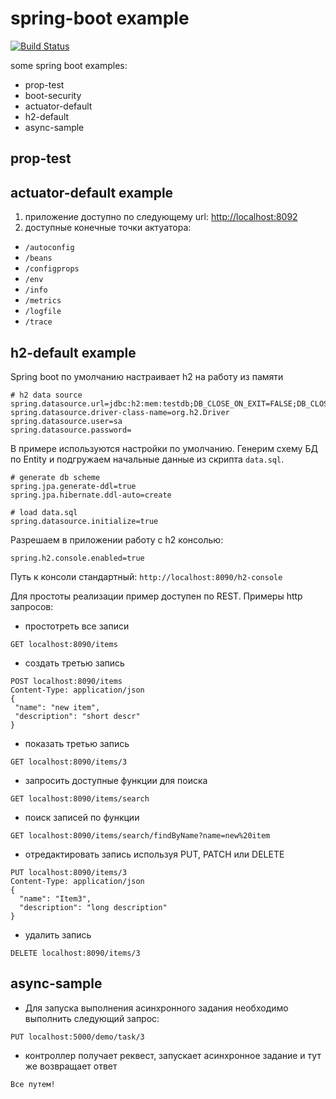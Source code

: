 # spring-boot example

[![Build Status](https://travis-ci.org/webcane/spring-boot-example.svg?branch=master)](https://travis-ci.org/webcane/spring-boot-example)

some spring boot examples:
* prop-test
* boot-security
* actuator-default
* h2-default
* async-sample


## prop-test

## actuator-default example
1. приложение доступно по следующему url: [http://localhost:8092](http://localhost:8092)
2. доступные конечные точки актуатора:
 - `/autoconfig`
 - `/beans`
 - `/configprops`
 - `/env`
 - `/info`
 - `/metrics`
 - `/logfile`
 - `/trace`

## h2-default example
Spring boot по умолчанию настраивает h2 на работу из памяти
```properties
# h2 data source
spring.datasource.url=jdbc:h2:mem:testdb;DB_CLOSE_ON_EXIT=FALSE;DB_CLOSE_DELAY=-1
spring.datasource.driver-class-name=org.h2.Driver
spring.datasource.user=sa
spring.datasource.password=
```

В примере используются настройки по умолчанию. Генерим схему БД по Entity и подгружаем начальные данные из скрипта `data.sql`.
```properties
# generate db scheme
spring.jpa.generate-ddl=true
spring.jpa.hibernate.ddl-auto=create

# load data.sql
spring.datasource.initialize=true
```

Разрешаем в приложении работу с h2 консолью:
```
spring.h2.console.enabled=true
```
Путь к консоли стандартный: `http://localhost:8090/h2-console`

Для простоты реализации пример доступен по REST. 
Примеры http запросов:

* простотреть все записи
 ```http
 GET localhost:8090/items
 ```

* создать третью запись
 ```http
 POST localhost:8090/items 
 Content-Type: application/json
 { 
  "name": "new item",
  "description": "short descr"
 }
 ```

* показать третью запись
 ```http
 GET localhost:8090/items/3
 ```

* запросить доступные функции для поиска
 ```http
 GET localhost:8090/items/search
 ```

* поиск записей по функции
 ```http
 GET localhost:8090/items/search/findByName?name=new%20item
 ```

* отредактировать запись используя PUT, PATCH или DELETE
 ```http
 PUT localhost:8090/items/3
 Content-Type: application/json
 {
   "name": "Item3",
   "description": "long description"
 }
 ```

* удалить запись
 ```http
 DELETE localhost:8090/items/3
 ```
 
 ## async-sample
 
 * Для запуска выполнения асинхронного задания необходимо выполнить следующий запрос: 
 ```http
 PUT localhost:5000/demo/task/3
 ```
 
 * контроллер получает реквест, запускает асинхронное задание и тут же возвращает ответ
 ```
 Все путем!
 ```
